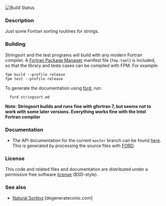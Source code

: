 
![Build Status](https://github.com/jacobwilliams/stringsort/actions/workflows/CI.yml/badge.svg)

### Description

Just some Fortran sorting routines for strings.

### Building

Stringsort and the test programs will build with any modern Fortran compiler. A [Fortran Package Manager](https://github.com/fortran-lang/fpm) manifest file (`fmp.toml`) is included, so that the library and tests cases can be compiled with FPM. For example:

```
fpm build --profile release
fpm test --profile release
```

To generate the documentation using [ford](https://github.com/Fortran-FOSS-Programmers/ford), run:

```
  ford stringsort.md
```

**Note: Stringsort builds and runs fine with gfortran 7, but seems not to work with some later versions. Everything works fine with the Intel Fortran compiler**


### Documentation

 * The API documentation for the current ```master``` branch can be found [here](https://jacobwilliams.github.io/stringsort/).  This is generated by processing the source files with [FORD](https://github.com/Fortran-FOSS-Programmers/ford).

### License

This code and related files and documentation are distributed under a permissive free software [license](https://github.com/jacobwilliams/stringsort/blob/master/LICENSE) (BSD-style).

### See also

  * [Natural Sorting](https://degenerateconic.com/natural-sorting.html) [degenerateconic.com]